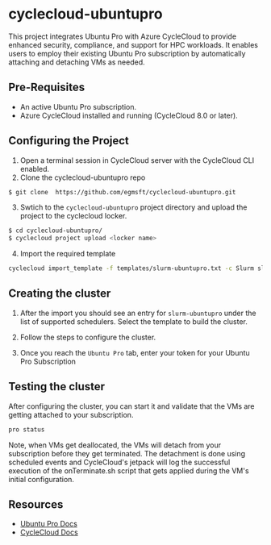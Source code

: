# cyclecloud-ubuntupro

This project integrates Ubuntu Pro with Azure CycleCloud to provide enhanced security, compliance, and support for HPC workloads. It enables users to employ their existing Ubuntu Pro subscription by automatically attaching and detaching VMs as needed. 

## Pre-Requisites

- An active Ubuntu Pro subscription.
- Azure CycleCloud installed and running (CycleCloud 8.0 or later).

## Configuring the Project ##
1. Open a terminal session in CycleCloud server with the CycleCloud CLI enabled.
2. Clone the cyclecloud-ubuntupro repo
``` bash
$ git clone  https://github.com/egmsft/cyclecloud-ubuntupro.git
```
3. Swtich to the `cyclecloud-ubuntupro` project directory and upload the project to the cyclecloud locker.
``` bash
$ cd cyclecloud-ubuntupro/
$ cyclecloud project upload <locker name>
```

4. Import the required template
``` bash
cyclecloud import_template -f templates/slurm-ubuntupro.txt -c Slurm slurm-ubuntupro 
```
## Creating the cluster ##

1. After the import you should see an entry for `slurm-ubuntupro` under the list of supported schedulers. Select the template to build the cluster. 

2. Follow the steps to configure the cluster. 

3. Once you reach the `Ubuntu Pro` tab, enter your token for your Ubuntu Pro Subscription

## Testing the cluster ##

After configuring the cluster, you can start it and validate that the VMs are getting attached to your subscription. 

``` bash
pro status
```
Note, when VMs get deallocated, the VMs will detach from your subscription before they get terminated. The detachment is done using scheduled events and CycleCloud's jetpack will log the successful execution of the onTerminate.sh script that gets applied during the VM's initial configuration. 

## Resources ##
- [Ubuntu Pro Docs](https://documentation.ubuntu.com/pro/)
- [CycleCloud Docs](https://learn.microsoft.com/en-us/azure/cyclecloud/overview?view=cyclecloud-8)
